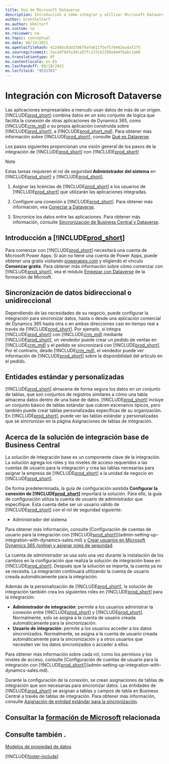 ```yaml
---
title: Uso de Microsoft Dataverse
description: Introducción a cómo integrar y utilizar Microsoft Dataverse y sus componentes para conectarse a otras aplicaciones de Dynamics 365.
author: brentholtorf
ms.author: bholtorf
ms.custom: na
ms.reviewer: na
ms.topic: conceptual
ms.date: 06/14/2021
ms.openlocfilehash: 422466c83d3f86f9afa611f5ef578482eadaf275
ms.sourcegitcommit: 3acadf94fa34ca57fc137cb2296e644fbabc1a60
ms.translationtype: HT
ms.contentlocale: es-ES
ms.lasthandoff: 09/19/2022
ms.locfileid: "9531761"
---
```

# <a name="integrating-with-microsoft-dataverse"></a>Integración con Microsoft Dataverse

Las aplicaciones empresariales a menudo usan datos de más de un origen. [!INCLUDE[prod_short](includes/cds_long_md.md)] combina datos en un solo conjunto de lógica que facilita la conexión de otras aplicaciones de Dynamics 365, como [!INCLUDE[crm_md](includes/crm_md.md)] o su propia aplicación construida sobre [!INCLUDE[prod_short](includes/cds_long_md.md)], a [!INCLUDE[prod_short_md](includes/prod_short.md)]. Para obtener más información sobre [!INCLUDE[prod_short](includes/cds_long_md.md)], consulte [Qué es Dataverse](/powerapps/maker/common-data-service/data-platform-intro).

Los pasos siguientes proporcionan una visión general de los pasos de la integración de [!INCLUDE[prod_short](includes/cds_long_md.md)] con [!INCLUDE[prod_short](includes/prod_short.md)]

> [!Note]  
> Estas tareas requieren el rol de seguridad **Administrador del sistema** en [!INCLUDE[prod_short](includes/cds_long_md.md)] y [!INCLUDE[prod_short](includes/prod_short.md)].  

1. Asignar las licencias de [!INCLUDE[prod_short](includes/cds_long_md.md)] a los usuarios de [!INCLUDE[prod_short](includes/prod_short.md)] que utilizarán las aplicaciones integradas.

2. Configure una conexión a [!INCLUDE[prod_short](includes/cds_long_md.md)]. Para obtener más información, vea [Conectar a Dataverse](admin-how-to-set-up-a-dynamics-crm-connection.md).  

3. Sincronice los datos entre las aplicaciones. Para obtener más información, consulte [Sincronización de Business Central y Dataverse](admin-synchronizing-business-central-and-sales.md). 

## <a name="getting-started-with-prod_short"></a>Introducción a [!INCLUDE[prod_short](includes/cds_long_md.md)]

Para comenzar con [!INCLUDE[prod_short](includes/cds_long_md.md)] necesitará una cuenta de Microsoft Power Apps. Si aún no tiene una cuenta de Power Apps, puede obtener una gratis visitando [powerapps.com](https://make.powerapps.com/?utm_source=padocs&utm_medium=linkinadoc&utm_campaign=referralsfromdoc) y eligiendo el vínculo **Comenzar gratis**. Para obtener más información sobre cómo comenzar con [!INCLUDE[prod_short](includes/cds_long_md.md)], vea el módulo [Empezar con Dataverse](/training/modules/get-started-with-powerapps-common-data-service/) de la formación de Microsft.

## <a name="bi-directional-or-uni-directional-data-synchronization"></a>Sincronización de datos bidireccional o unidireccional

Dependiendo de las necesidades de su negocio, puede configurar la integración para sincronizar datos, hasta o desde una aplicación comercial de Dynamics 365 hasta otra o en ambas direcciones casi en tiempo real a través de [!INCLUDE[prod_short](includes/cds_long_md.md)]. Por ejemplo, si integra [!INCLUDE[prod_short](includes/prod_short.md)] con [!INCLUDE[crm_md](includes/crm_md.md)] mediante [!INCLUDE[prod_short](includes/cds_long_md.md)], un vendedor puede crear un pedido de ventas en [!INCLUDE[crm_md](includes/crm_md.md)] y el pedido se sincronizará con [!INCLUDE[prod_short](includes/prod_short.md)]. Por el contrario, desde [!INCLUDE[crm_md](includes/crm_md.md)], el vendedor puede ver información de [!INCLUDE[prod_short](includes/prod_short.md)] sobre la disponibilidad del artículo en el pedido. 

## <a name="standard-and-custom-entities"></a>Entidades estándar y personalizadas

[!INCLUDE[prod_short](includes/cds_long_md.md)] almacena de forma segura los datos en un conjunto de tablas, que son conjuntos de registros similares a cómo una tabla almacena datos dentro de una base de datos. [!INCLUDE[prod_short](includes/cds_long_md.md)] incluye un conjunto básico de tablas estándar que cubren escenarios típicos, pero también puede crear tablas personalizadas específicas de su organización. En [!INCLUDE[prod_short](includes/prod_short.md)], puede ver las tablas estándar y personalizadas que se sincronizan en la página Asignaciones de tablas de integración.

## <a name="about-the-business-central-base-integration-solution"></a>Acerca de la solución de integración base de Business Central

La solución de integración base es un componente clave de la integración. La solución agrega los roles y los niveles de acceso requeridos a las cuentas de usuario para la integración y crea las tablas necesarias para asignar la empresa de [!INCLUDE[prod_short](includes/prod_short.md)] a la unidad de negocio en [!INCLUDE[prod_short](includes/cds_long_md.md)]. 

De forma predeterminada, la guía de configuración asistida **Configurar la conexión de [!INCLUDE[prod_short](includes/cds_long_md.md)]** importará la solución. Para ello, la guía de configuración utiliza la cuenta de usuario de administrador que especifique. Esta cuenta debe ser un usuario válido de [!INCLUDE[prod_short](includes/cds_long_md.md)] con el rol de seguridad siguiente:

* Administrador del sistema  

Para obtener más información, consulte [Configuración de cuentas de usuario para la integración con [!INCLUDE[prod_short](includes/cds_long_md.md)]](admin-setting-up-integration-with-dynamics-sales.md) y [Crear usuarios en Microsoft Dynamics 365 (online) y asignar roles de seguridad](/dynamics365/customer-engagement/admin/create-users-assign-online-security-roles). 

La cuenta de administrador se usa solo una vez durante la instalación de los cambios en la configuración que realiza la solución de integración base en [!INCLUDE[prod_short](includes/cds_long_md.md)]. Después que la solución se importa, la cuenta ya no se necesita. La integración continuará utilizando la cuenta de usuario creada automáticamente para la integración.

Además de la personalización de [!INCLUDE[prod_short](includes/cds_long_md.md)], la solución de integración también crea los siguientes roles en [!INCLUDE[prod_short](includes/cds_long_md.md)] para la integración:

* **Administrador de integración**: permite a los usuarios administrar la conexión entre [!INCLUDE[prod_short](includes/prod_short.md)] y [!INCLUDE[prod_short](includes/cds_long_md.md)]. Normalmente, solo se asigna a la cuenta de usuario creada automáticamente para la sincronización.  
* **Usuario de integración**: permite a los usuarios acceder a los datos sincronizados. Normalmente, se asigna a la cuenta de usuario creada automáticamente para la sincronización y a otros usuarios que necesiten ver los datos sincronizados o acceder a ellos.

Para obtener más información sobre cada rol, como los permisos y los niveles de acceso, consulte [Configuración de cuentas de usuario para la integración con [!INCLUDE[prod_short](includes/cds_long_md.md)]](admin-setting-up-integration-with-dynamics-sales.md).

Durante la configuración de la conexión, se crean asignaciones de tablas de integración que son necesarias para sincronizar datos. Las entidades de [!INCLUDE[prod_short](includes/cds_long_md.md)] se asignan a tablas y campos de tabla en Business Central a través de tablas de integración. Para obtener más información, consulte [Asignación de entidad estándar para la sincronización](admin-synchronizing-business-central-and-sales.md#standard-table-mapping-for-synchronization).

## <a name="see-related-microsoft-training"></a>Consultar la [formación de Microsoft](/training/modules/use-model-driven-apps-common-data-service/) relacionada

## <a name="see-also"></a>Consulte también .

[Modelos de propiedad de datos](admin-cds-company-concept.md)  
<!--needs to be removed as this is moved to dev-itpro docs[Walkthrough: Customizing an Integration with Dataverse](\dynamics365\business-central\dev-itpro\administration\administration-custom-cds-integration) -->


[!INCLUDE[footer-include](includes/footer-banner.md)]
